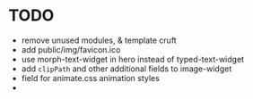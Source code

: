 # TODO

- remove unused modules, & template cruft
- add public/img/favicon.ico
- use morph-text-widget in hero instead of typed-text-widget
- add `clipPath` and other additional fields to image-widget
- field for animate.css animation styles
-
